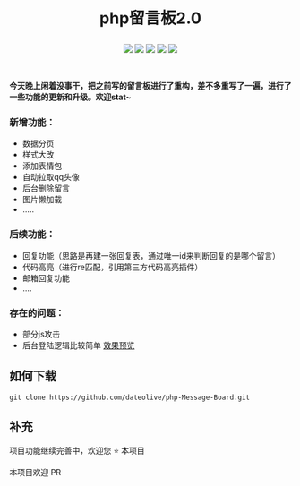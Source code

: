 # <p align="center">php留言板2.0</p>

<p align="center">
    <a href="https://github.com/dateolive/php-Message-Board/"><img src="https://img.shields.io/badge/status-updating-brightgreen.svg"></a>
    <a href="https://opensource.org/licenses/mit-license.php"><img src="https://badges.frapsoft.com/os/mit/mit.svg"></a>
    <a href="https://github.com/dateolive/php-Message-Board/graphs/contributors"><img src="https://img.shields.io/github/contributors/dateolive/php-Message-Board?color=blue"></a>
    <a href="https://github.com/dateolive/php-Message-Board/stargazers"><img src="https://img.shields.io/github/stars/dateolive/php-Message-Board.svg?logo=github"></a>
    <a href="https://github.com/dateolive/php-Message-Board/network/members"><img src="https://img.shields.io/github/forks/dateolive/php-Message-Board.svg?color=blue&logo=github"></a>
   
</p>
<br />

**今天晚上闲着没事干，把之前写的留言板进行了重构，差不多重写了一遍，进行了一些功能的更新和升级。欢迎stat~**

### 新增功能：

- 数据分页
- 样式大改
- 添加表情包
- 自动拉取qq头像
- 后台删除留言
- 图片懒加载
- .....
### 后续功能：
- 回复功能（思路是再建一张回复表，通过唯一id来判断回复的是哪个留言）
- 代码高亮（进行re匹配，引用第三方代码高亮插件）
- 邮箱回复功能
- ....
### 存在的问题：
- 部分js攻击
- 后台登陆逻辑比较简单
[效果预览](https://imapi.datealive.top/liuyan/message.php)


## 如何下载

``` git
git clone https://github.com/dateolive/php-Message-Board.git
```

## 补充

项目功能继续完善中，欢迎您 :star: 本项目 

本项目欢迎 PR


